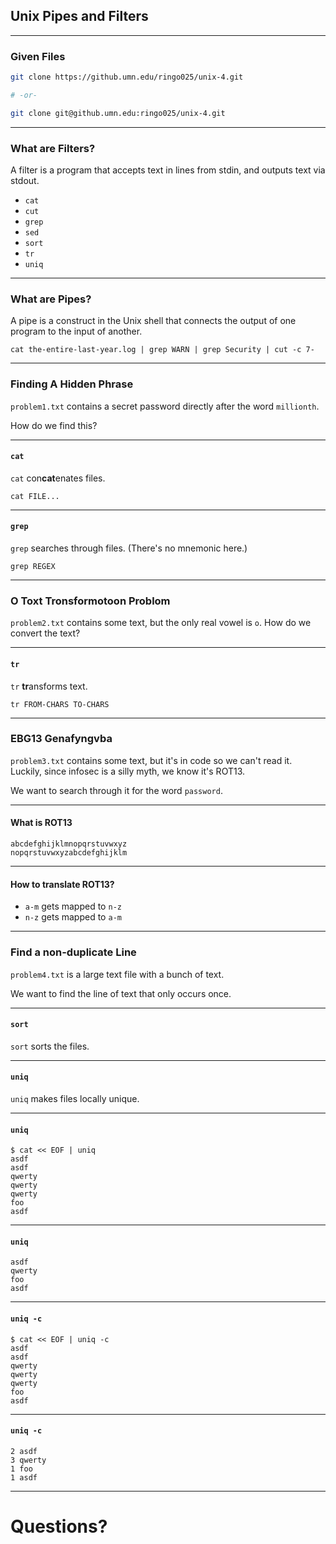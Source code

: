## Unix Pipes and Filters

-----

### Given Files

```bash
git clone https://github.umn.edu/ringo025/unix-4.git

# -or-

git clone git@github.umn.edu:ringo025/unix-4.git
```

---

### What are Filters?

A filter is a program that accepts text in lines from stdin, and outputs text via stdout.

 - `cat`
 - `cut`
 - `grep`
 - `sed`
 - `sort`
 - `tr`
 - `uniq`

---

### What are Pipes?

A pipe is a construct in the Unix shell that connects the output of one program to the input of another.

`cat the-entire-last-year.log | grep WARN | grep Security | cut -c 7-`

---

### Finding A Hidden Phrase

`problem1.txt` contains a secret password directly after the word `millionth`.

How do we find this?

---

#### `cat`

`cat` con**cat**enates files.

`cat FILE...`

---

#### `grep`

`grep` searches through files.
(There's no mnemonic here.)

`grep REGEX`

---

### O Toxt Tronsformotoon Problom

`problem2.txt` contains some text, but the only real vowel is `o`.
How do we convert the text?

---

#### `tr`

`tr` **tr**ansforms text.

`tr FROM-CHARS TO-CHARS`

---

### EBG13 Genafyngvba

`problem3.txt` contains some text, but it's in code so we can't read it.
Luckily, since infosec is a silly myth, we know it's ROT13.

We want to search through it for the word `password`.

---

#### What is ROT13

```
abcdefghijklmnopqrstuvwxyz
nopqrstuvwxyzabcdefghijklm
```

---

#### How to translate ROT13?

 - `a-m` gets mapped to `n-z`
 - `n-z` gets mapped to `a-m`

---

### Find a non-duplicate Line

`problem4.txt` is a large text file with a bunch of text.

We want to find the line of text that only occurs once.

---

#### `sort`

`sort` sorts the files.

---

#### `uniq`

`uniq` makes files locally unique.

---

#### `uniq`

```
$ cat << EOF | uniq
asdf
asdf
qwerty
qwerty
qwerty
foo
asdf
```

---

#### `uniq`

```
asdf
qwerty
foo
asdf
```

---

#### `uniq -c`

```
$ cat << EOF | uniq -c
asdf
asdf
qwerty
qwerty
qwerty
foo
asdf
```

---

#### `uniq -c`

```
2 asdf
3 qwerty
1 foo
1 asdf
```

---

# Questions?
